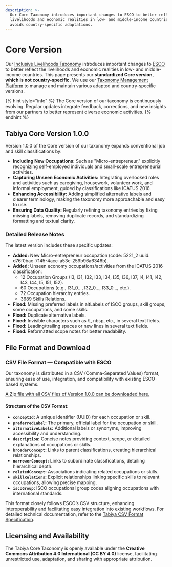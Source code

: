 ```yaml
---
description: >-
  Our Core Taxonomy introduces important changes to ESCO to better reflect the
  livelihoods and economic realities in low- and middle-income countries, but
  avoids country-specific adaptations.
---
```


# Core Version

Our [Inclusive Livelihoods Taxonomy](./) introduces important changes to [ESCO](https://esco.ec.europa.eu/en) to better reflect the livelihoods and economic realities in low- and middle-income countries. This page presents our **standardized Core version, which is not country-specific.** We use our [Taxonomy Management Platform](open-taxonomy-platform.md)  to manage and maintain various adapted and country-specific versions.

{% hint style="info" %}
The Core version of our taxonomy is continuously evolving. Regular updates integrate feedback, corrections, and new insights from our partners to better represent diverse economic activities.
{% endhint %}

## Tabiya Core Version 1.0.0

Version 1.0.0 of the Core version of our taxonomy expands conventional job and skill classifications by:

* **Including New Occupations:** Such as "Micro-entrepreneur," explicitly recognizing self-employed individuals and small-scale entrepreneurial activities.
* **Capturing Unseen Economic Activities:** Integrating overlooked roles and activities such as caregiving, housework, volunteer work, and informal employment, guided by classifications like ICATUS 2016.
* **Enhancing Accessibility:** Adding simplified alternative labels and clearer terminology, making the taxonomy more approachable and easy to use.
* **Ensuring Data Quality:** Regularly refining taxonomy entries by fixing missing labels, removing duplicate records, and standardizing formatting and textual clarity.

### Detailed Release Notes

The latest version includes these specific updates:

* **Added:** New Micro-entrepreneur occupation (code: 5221\_2 uuid: d76f0bac-7145-4acc-a53e-259b96a6346b).
* **Added:** Unseen economy occupations/activities from the ICATUS 2016 classification:
  * 12 Occupation Groups (I3, I31, I32, I33, I34, I35, I36, I37, I4, I41, I42, I43, I44, I5, I51, I52).
  * 60 Occupations (e.g., I31\_0..., I32\_0..., I33\_0..., etc.).
  * 72 Occupation hierarchy entries.
  * 3689 Skills Relations.
* **Fixed:** Missing preferred labels in altLabels of ISCO groups, skill groups, some occupations, and some skills.
* **Fixed:** Duplicate alternative labels.
* **Fixed:** Invisible characters such as \t, nbsp, etc., in several text fields.
* **Fixed:** Leading/trailing spaces or new lines in several text fields.
* **Fixed:** Reformatted scope notes for better readability.

## File Format and Download

### CSV File Format — Compatible with ESCO

Our taxonomy is distributed in a CSV (Comma-Separated Values) format, ensuring ease of use, integration, and compatibility with existing ESCO-based systems.&#x20;

[A Zip file with all CSV files of Version 1.0.0 can be downloaded here.](https://platform.tabiya.tech/downloads/673b3fc9b52651611ad13a80-export-673b41d2b52651611ad13be4.zip)

#### Structure of the CSV Format:

* **`conceptId`:** A unique identifier (UUID) for each occupation or skill.
* **`preferredLabel`:** The primary, official label for the occupation or skill.
* **`alternativeLabels`:** Additional labels or synonyms, improving accessibility and understanding.
* **`description`:** Concise notes providing context, scope, or detailed explanations of occupations or skills.
* **`broaderConcept`:** Links to parent classifications, creating hierarchical relationships.
* **`narrowerConcept`:** Links to subordinate classifications, detailing hierarchical depth.
* **`relatedConcept`:** Associations indicating related occupations or skills.
* **`skillRelations`:** Explicit relationships linking specific skills to relevant occupations, allowing precise mapping.
* **`iscoGroup`:** ISCO occupational group codes aligning occupations with international standards.

This format closely follows ESCO’s CSV structure, enhancing interoperability and facilitating easy integration into existing workflows. For detailed technical documentation, refer to the [Tabiya CSV Format Specification](https://github.com/tabiya-tech/taxonomy-model-application/blob/main/backend/Import_Export_CSV_format.md).

## Licensing and Availability

The Tabiya Core Taxonomy is openly available under the **Creative Commons Attribution 4.0 International (CC BY 4.0)** license, facilitating unrestricted use, adaptation, and sharing with appropriate attribution.
